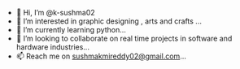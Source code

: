 - 👋 Hi, I’m @k-sushma02
- 👀 I’m interested in  graphic designing , arts and crafts ...
- 🌱 I’m currently learning python...
- 💞️ I’m looking to collaborate on real time projects in software and hardware industries...
- 📫 Reach me on sushmakmireddy02@gmail.com...

<!---
k-sushma02/k-sushma02 is a ✨ special ✨ repository because its `README.md` (this file) appears on your GitHub profile.
You can click the Preview link to take a look at your changes.
--->

